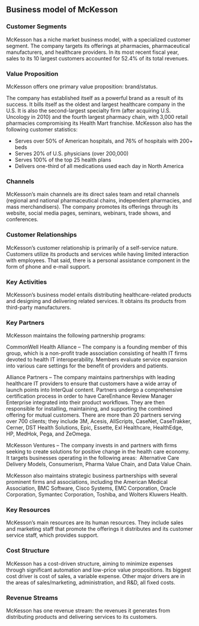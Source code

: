 Business model of McKesson
--------------------------

 ### Customer Segments

 McKesson has a niche market business model, with a specialized customer segment. The company targets its offerings at pharmacies, pharmaceutical manufacturers, and healthcare providers. In its most recent fiscal year, sales to its 10 largest customers accounted for 52.4% of its total revenues.

 ### Value Proposition

 McKesson offers one primary value proposition: brand/status.

 The company has established itself as a powerful brand as a result of its success. It bills itself as the oldest and largest healthcare company in the U.S. It is also the second-largest specialty firm (after acquiring U.S. Uncology in 2010) and the fourth largest pharmacy chain, with 3,000 retail pharmacies compromising its Health Mart franchise. McKesson also has the following customer statistics:

  * Serves over 50% of American hospitals, and 76% of hospitals with 200+ beds
 * Serves 20% of U.S. physicians (over 200,000)
 * Serves 100% of the top 25 health plans
 * Delivers one-third of all medications used each day in North America
  ### Channels

 McKesson’s main channels are its direct sales team and retail channels (regional and national pharmaceutical chains, independent pharmacies, and mass merchandisers). The company promotes its offerings through its website, social media pages, seminars, webinars, trade shows, and conferences.

 ### Customer Relationships

 McKesson’s customer relationship is primarily of a self-service nature. Customers utilize its products and services while having limited interaction with employees. That said, there is a personal assistance component in the form of phone and e-mail support.

 ### Key Activities

 McKesson’s business model entails distributing healthcare-related products and designing and delivering related services. It obtains its products from third-party manufacturers.

 ### Key Partners

 McKesson maintains the following partnership programs:

 CommonWell Health Alliance – The company is a founding member of this group, which is a non-profit trade association consisting of health IT firms devoted to health IT interoperability. Members evaluate service expansion into various care settings for the benefit of providers and patients.

 Alliance Partners – The company maintains partnerships with leading healthcare IT providers to ensure that customers have a wide array of launch points into InterQual content. Partners undergo a comprehensive certification process in order to have CareEnhance Review Manager Enterprise integrated into their product workflows. They are then responsible for installing, maintaining, and supporting the combined offering for mutual customers. There are more than 20 partners serving over 700 clients; they include 3M, Acesis, AllScripts, CaseNet, CaseTrakker, Cerner, DST Health Solutions, Epic, Essette, Exl Healthcare, HealthEdge, HP, MedHok, Pega, and ZeOmega.

 McKesson Ventures – The company invests in and partners with firms seeking to create solutions for positive change in the health care economy. It targets businesses operating in the following areas:  Alternative Care Delivery Models, Consumerism, Pharma Value Chain, and Data Value Chain.

 McKesson also maintains strategic business partnerships with several prominent firms and associations, including the American Medical Association, BMC Software, Cisco Systems, EMC Corporation, Oracle Corporation, Symantec Corporation, Toshiba, and Wolters Kluwers Health.

 ### Key Resources

 McKesson’s main resources are its human resources. They include sales and marketing staff that promote the offerings it distributes and its customer service staff, which provides support.

 ### Cost Structure

 McKesson has a cost-driven structure, aiming to minimize expenses through significant automation and low-price value propositions. Its biggest cost driver is cost of sales, a variable expense. Other major drivers are in the areas of sales/marketing, administration, and R&D, all fixed costs.

 ### Revenue Streams

 McKesson has one revenue stream: the revenues it generates from distributing products and delivering services to its customers.